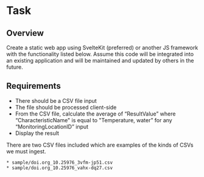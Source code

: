 # Task

## Overview

Create a static web app using SvelteKit (preferred) or another JS framework with the functionality
listed below. Assume this code will be integrated into an existing application and will be
maintained and updated by others in the future.

## Requirements

* There should be a CSV file input
* The file should be processed client-side
* From the CSV file, calculate the average of “ResultValue” where “CharacteristicName" is equal to "Temperature, water” for any “MonitoringLocationID” input
* Display the result

There are two CSV files included which are examples of the kinds of CSVs we must ingest.

    * sample/doi.org_10.25976_3vfm-jp51.csv
    * sample/doi.org_10.25976_vahx-dq27.csv
